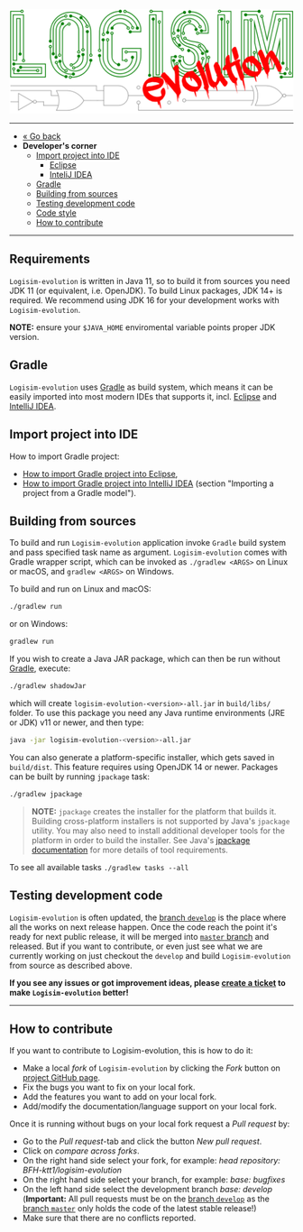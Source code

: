 
![Logisim-evolution](../src/main/resources/resources/logisim/img/logisim-evolution-logo.svg)

---

* [« Go back](../README.md)
* **Developer's corner**
  * [Import project into IDE](#import-project-into-ide)
    * [Eclipse](#import-project-into-ide)
    * [InteliJ IDEA](#import-project-into-ide)
  * [Gradle](#gradle)
  * [Building from sources](#building-from-sources)
  * [Testing development code](#testing-development-code)
  * [Code style](style.md)
  * [How to contribute](#how-to-contribute)

---

## Requirements ##

`Logisim-evolution` is written in Java 11, so to build it from sources you need JDK 11 (or equivalent, i.e. OpenJDK). To build
Linux packages, JDK 14+ is required. We recommend using JDK 16 for your development works with `Logisim-evolution`.

**NOTE:** ensure your `$JAVA_HOME` enviromental variable points proper JDK version.

## Gradle ##

`Logisim-evolution` uses [Gradle](https://gradle.org) as build system, which means it can be easily imported into most modern IDEs
that supports it, incl. [Eclipse](https://www.eclipse.org) and [IntelliJ IDEA](https://www.jetbrains.com/idea/).

## Import project into IDE ##

How to import Gradle project:
* [How to import Gradle project into Eclipse](https://www.eclipse.org/community/eclipse_newsletter/2018/february/buildship.php),
* [How to import Gradle project into IntelliJ IDEA](https://www.jetbrains.com/help/idea/gradle.html) (section "Importing a project from a Gradle model").


## Building from sources ##

To build and run `Logisim-evolution` application invoke `Gradle` build system and pass specified task name as argument. `Logisim-evolution` 
comes with Gradle wrapper script, which can be invoked as `./gradlew <ARGS>` on Linux or macOS, and `gradlew <ARGS>` on Windows.

To build and run on Linux and macOS:

```bash
./gradlew run
```

or on Windows:

```bash
gradlew run
```

If you wish to create a Java JAR package, which can then be run without [Gradle](https://gradle.org), execute:

```bash
./gradlew shadowJar
```

which will create `logisim-evolution-<version>-all.jar` in `build/libs/` folder. To use this package
you need any Java runtime environments (JRE or JDK) v11 or newer, and then type:

```bash
java -jar logisim-evolution-<version>-all.jar
```

You can also generate a platform-specific installer, which gets saved in `build/dist`. This feature requires using OpenJDK 14 or
newer. Packages can be built by running `jpackage` task:

```bash
./gradlew jpackage
```

> **NOTE:** `jpackage` creates the installer for the platform that builds it. Building cross-platform installers is not supported by
> Java's `jpackage` utility. You may also need to install additional developer tools for the platform in order to build the installer.
> See Java's [jpackage documentation](https://docs.oracle.com/en/java/javase/14/jpackage/packaging-overview.html) for more details of
> tool requirements.

To see all available tasks `./gradlew tasks --all`

## Testing development code ##

`Logisim-evolution` is often updated, the [branch `develop`](https://github.com/logisim-evolution/logisim-evolution/tree/develop)
is the place where all the works on next release happen. Once the code reach the point it's ready for next public release, it will
be merged into [`master` branch](https://github.com/logisim-evolution/logisim-evolution/tree/master) and released. But if you want
to contribute, or even just see what we are currently working on just checkout the `develop` and build `Logisim-evolution` from
source as described above.

**If you see any issues or got improvement ideas, please [create a ticket](https://github.com/logisim-evolution/logisim-evolution/issues)
to make `Logisim-evolution` better!**

---

## How to contribute ##

If you want to contribute to Logisim-evolution, this is how to do it:

* Make a local *fork* of `Logisim-evolution` by clicking the *Fork* button on [project GitHub page](https://github.com/logisim-evolution/logisim-evolution).
* Fix the bugs you want to fix on your local fork.
* Add the features you want to add on your local fork.
* Add/modify the documentation/language support on your local fork.

Once it is running without bugs on your local fork request a *Pull request* by:

* Go to the *Pull request*-tab and click the button *New pull request*.
* Click on *compare across forks*.
* On the right hand side select your fork, for example: *head repository: BFH-ktt1/logisim-evolution*
* On the right hand side select your branch, for example: *base: bugfixes*
* On the left hand side select the development branch *base: develop* (**Important:** All pull requests must be on the [branch `develop`](https://github.com/logisim-evolution/logisim-evolution/tree/develop) as the [branch `master`](https://github.com/logisim-evolution/logisim-evolution/tree/master) only holds the code of the latest stable release!)
* Make sure that there are no conflicts reported.
